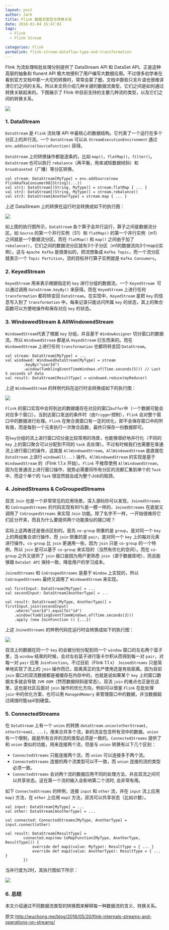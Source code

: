 ```yaml
---
layout: post
author: Jark
title: Flink 数据流类型与转换关系
date: 2018-01-04 15:47:01
tags:
  - Flink
  - Flink Stream

categories: Flink
permalink: flink-stream-dataflow-type-and-transformation
---
```


Flink 为流处理和批处理分别提供了 DataStream API 和 DataSet API。正是这种高层的抽象和 flunent API 极大地便利了用户编写大数据应用。不过很多初学者在看到官方文档中那一大坨的转换时，常常会蒙了圈，文档中那些只言片语也很难讲清它们之间的关系。所以本文将介绍几种关键的数据流类型，它们之间是如何通过转换关联起来的。下图展示了 Flink 中目前支持的主要几种流的类型，以及它们之间的转换关系。

![](img-flink-stream-dataflow-type-and-transformation-1.png)

### 1. DataStream

`DataStream` 是 `Flink` 流处理 API 中最核心的数据结构。它代表了一个运行在多个分区上的并行流。一个 `DataStream` 可以从 `StreamExecutionEnvironment` 通过 `env.addSource(SourceFunction)` 获得。

`DataStream` 上的转换操作都是逐条的，比如 `map()`，`flatMap()`，`filter()`。`DataStream` 也可以执行 `rebalance`（再平衡，用来减轻数据倾斜）和 `broadcaseted`（广播）等分区转换。

```
val stream: DataStream[MyType] = env.addSource(new FlinkKafkaConsumer08[String](...))
val str1: DataStream[(String, MyType)] = stream.flatMap { ... }
val str2: DataStream[(String, MyType)] = stream.rebalance()
val str3: DataStream[AnotherType] = stream.map { ... }
```
上述 DataStream 上的转换在运行时会转换成如下的执行图：

![](img-flink-stream-dataflow-type-and-transformation-2.png)

如上图的执行图所示，`DataStream` 各个算子会并行运行，算子之间是数据流分区。如 `Source` 的第一个并行实例（S1）和 `flatMap()` 的第一个并行实例（m1）之间就是一个数据流分区。而在 `flatMap()` 和 `map()` 之间由于加了 `rebalance()`，它们之间的数据流分区就有3个子分区（m1的数据流向3个map()实例）。这与 `Apache Kafka` 是很类似的，把流想象成 `Kafka Topic`，而一个流分区就表示一个 `Topic Partition`，流的目标并行算子实例就是 `Kafka Consumers`。

### 2. KeyedStream

`KeyedStream` 用来表示根据指定的 `key` 进行分组的数据流。一个 `KeyedStream `可以通过调用 `DataStream.keyBy()` 来获得。而在 `KeyedStream` 上进行任何 `transformation` 都将转变回 `DataStream`。在实现中，`KeyedStream` 是把 `key` 的信息写入到了 `transformation` 中。每条记录只能访问所属 `key` 的状态，其上的聚合函数可以方便地操作和保存对应 `key` 的状态。

### 3. WindowedStream & AllWindowedStream

`WindowedStream`代表了根据 `key` 分组，并且基于 `WindowAssigner` 切分窗口的数据流。所以 `WindowedStream` 都是从 `KeyedStream` 衍生而来的。而在 `WindowedStream` 上进行任何 `transformation` 也都将转变回 `DataStream`。

```
val stream: DataStream[MyType] = ...
val windowed: WindowedDataStream[MyType] = stream
        .keyBy("userId")
        .window(TumblingEventTimeWindows.of(Time.seconds(5))) // Last 5 seconds of data
val result: DataStream[ResultType] = windowed.reduce(myReducer)
```

上述 `WindowedStream` 的样例代码在运行时会转换成如下的执行图：

![](img-flink-stream-dataflow-type-and-transformation-3.png)

`Flink` 的窗口实现中会将到达的数据缓存在对应的窗口`buffer`中（一个数据可能会对应多个窗口）。当到达窗口发送的条件时（由`Trigger`控制），`Flink` 会对整个窗口中的数据进行处理。`Flink` 在聚合类窗口有一定的优化，即不会保存窗口中的所有值，而是每到一个元素执行一次聚合函数，最终只保存一份数据即可。

在`key`分组的流上进行窗口切分是比较常用的场景，也能够很好地并行化（不同的 `key` 上的窗口聚合可以分配到不同的 `task` 去处理）。不过有时候我们也需要在普通流上进行窗口的操作，这就是  `AllWindowedStream`。`AllWindowedStream` 是直接在 `DataStream` 上进行 `windowAll(...)` 操作。`AllWindowedStream` 的实现是基于 `WindowedStream` 的（Flink 1.1.x 开始）。`Flink` 不推荐使用 `AllWindowedStream`，因为在普通流上进行窗口操作，就势必需要将所有分区的流都汇集到单个的 `Task` 中，而这个单个的 `Task` 很显然就会成为整个Job的瓶颈。

### 4. JoinedStreams & CoGroupedStreams

双流 `Join` 也是一个非常常见的应用场景。深入源码你可以发现，`JoinedStreams` 和 `CoGroupedStreams` 的代码实现有80%是一模一样的，`JoinedStreams` 在底层又调用了 `CoGroupedStreams` 来实现 `Join` 功能。除了名字不一样，一开始很难将它们区分开来，而且为什么要提供两个功能类似的接口呢？

实际上这两者还是很点区别的。首先 `co-group` 侧重的是 `group`，是对同一个 `key` 上的两组集合进行操作，而 `join` 侧重的是 `pair`，是对同一个 `key` 上的每对元素进行操作。`co-group` 比 `join` 更通用一些，因为 `join` 只是 `co-group` 的一个特例，所以 `join` 是可以基于 `co-group` 来实现的（当然有优化的空间）。而在 `co-group` 之外又提供了 `join` 接口是因为用户更熟悉 `join`（源于数据库吧），而且能够跟 `DataSet API` 保持一致，降低用户的学习成本。

`JoinedStreams` 和 `CoGroupedStreams` 是基于 `Window` 上实现的，所以 `CoGroupedStreams` 最终又调用了 `WindowedStream` 来实现。

```
val firstInput: DataStream[MyType] = ...
val secondInput: DataStream[AnotherType] = ...

val result: DataStream[(MyType, AnotherType)] = firstInput.join(secondInput)
    .where("userId").equalTo("id")
    .window(TumblingEventTimeWindows.of(Time.seconds(3)))
    .apply (new JoinFunction () {...})
```
上述 `JoinedStreams` 的样例代码在运行时会转换成如下的执行图：

![](img-flink-stream-dataflow-type-and-transformation-4.png)

双流上的数据在同一个 `key` 的会被分别分配到同一个 `window` 窗口的左右两个篮子里，当 `window` 结束的时候，会对左右篮子进行笛卡尔积从而得到每一对 `pair`，对每一对 `pair` 应用 `JoinFunction`。不过目前（Flink 1.1.x） `JoinedStreams` 只是简单地实现了流上的 `join` 操作而已，距离真正的生产使用还是有些距离。因为目前 `join` 窗口的双流数据都是被缓存在内存中的，也就是说如果某个 `key` 上的窗口数据太多就会导致 `JVM OOM`（然而数据倾斜是常态）。双流 `join` 的难点也正是在这里，这也是社区后面对 `join` 操作的优化方向，例如可以借鉴 `Flink` 在批处理 `join` 中的优化方案，也可以用 `ManagedMemory` 来管理窗口中的数据，并当数据超过阈值时能spill到硬盘。

### 5. ConnectedStreams

在 `DataStream` 上有一个 `union` 的转换 `dataStream.union(otherStream1, otherStream2, ...)`，用来合并多个流，新的流会包含所有流中的数据。`union` 有一个限制，就是所有合并的流的类型必须是一致的。`ConnectedStreams` 提供了和 `union` 类似的功能，用来连接两个流，但是与 `union` 转换有以下几个区别：
- `ConnectedStreams` 只能连接两个流，而 `union` 可以连接多于两个流。
- `ConnectedStreams` 连接的两个流类型可以不一致，而 `union` 连接的流的类型必须一致。
- `ConnectedStreams` 会对两个流的数据应用不同的处理方法，并且双流之间可以共享状态。这在第一个流的输入会影响第二个流时, 会非常有用。

如下 `ConnectedStreams` 的样例，连接 `input` 和 `other` 流，并在 `input` 流上应用 `map1` 方法，在 `other` 上应用 `map2` 方法，双流可以共享状态（比如计数）。

```
val input: DataStream[MyType] = ...
val other: DataStream[AnotherType] = ...

val connected: ConnectedStreams[MyType, AnotherType] = input.connect(other)

val result: DataStream[ResultType] =
        connected.map(new CoMapFunction[MyType, AnotherType, ResultType]() {
            override def map1(value: MyType): ResultType = { ... }
            override def map2(value: AnotherType): ResultType = { ... }
        })
```

当并行度为2时，其执行图如下所示：

![](img-flink-stream-dataflow-type-and-transformation-5.png)

### 6. 总结

本文介绍通过不同数据流类型的转换图来解释每一种数据流的含义、转换关系。

原文:http://wuchong.me/blog/2016/05/20/flink-internals-streams-and-operations-on-streams/

